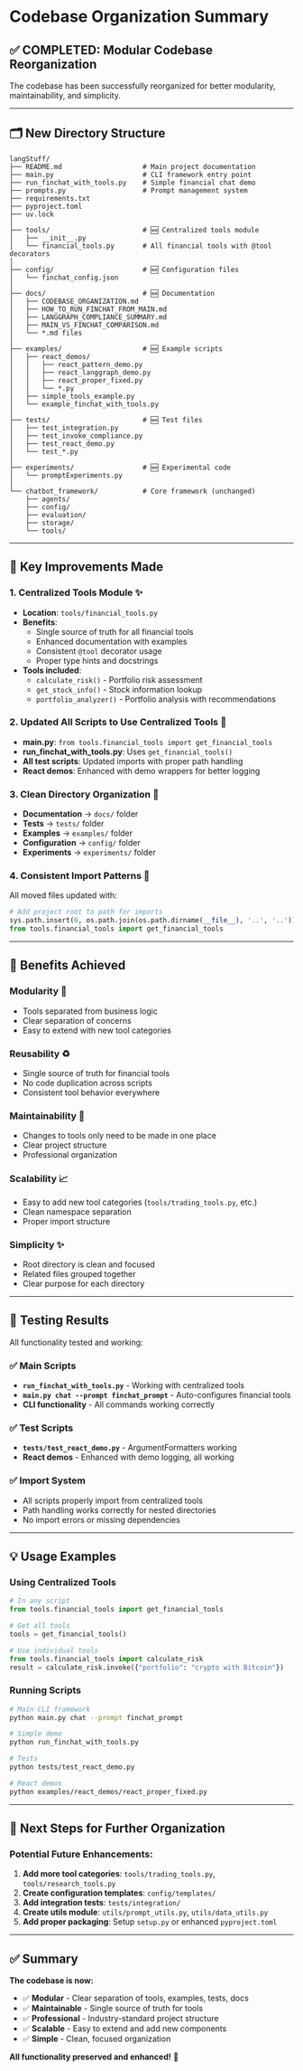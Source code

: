 # Codebase Organization Summary

## ✅ **COMPLETED: Modular Codebase Reorganization**

The codebase has been successfully reorganized for better modularity, maintainability, and simplicity.

---

## 🗂️ **New Directory Structure**

```
langStuff/
├── README.md                    # Main project documentation
├── main.py                      # CLI framework entry point
├── run_finchat_with_tools.py    # Simple financial chat demo
├── prompts.py                   # Prompt management system
├── requirements.txt
├── pyproject.toml
├── uv.lock
│
├── tools/                       # 🆕 Centralized tools module
│   ├── __init__.py
│   └── financial_tools.py       # All financial tools with @tool decorators
│
├── config/                      # 🆕 Configuration files
│   └── finchat_config.json
│
├── docs/                        # 🆕 Documentation
│   ├── CODEBASE_ORGANIZATION.md
│   ├── HOW_TO_RUN_FINCHAT_FROM_MAIN.md
│   ├── LANGGRAPH_COMPLIANCE_SUMMARY.md
│   ├── MAIN_VS_FINCHAT_COMPARISON.md
│   └── *.md files
│
├── examples/                    # 🆕 Example scripts
│   ├── react_demos/
│   │   ├── react_pattern_demo.py
│   │   ├── react_langgraph_demo.py
│   │   ├── react_proper_fixed.py
│   │   └── *.py
│   ├── simple_tools_example.py
│   └── example_finchat_with_tools.py
│
├── tests/                       # 🆕 Test files
│   ├── test_integration.py
│   ├── test_invoke_compliance.py
│   ├── test_react_demo.py
│   └── test_*.py
│
├── experiments/                 # 🆕 Experimental code
│   └── promptExperiments.py
│
└── chatbot_framework/           # Core framework (unchanged)
    ├── agents/
    ├── config/
    ├── evaluation/
    ├── storage/
    └── tools/
```

---

## 🔧 **Key Improvements Made**

### **1. Centralized Tools Module** ✨
- **Location**: `tools/financial_tools.py`
- **Benefits**: 
  - Single source of truth for all financial tools
  - Enhanced documentation with examples
  - Consistent `@tool` decorator usage
  - Proper type hints and docstrings
- **Tools included**:
  - `calculate_risk()` - Portfolio risk assessment
  - `get_stock_info()` - Stock information lookup  
  - `portfolio_analyzer()` - Portfolio analysis with recommendations

### **2. Updated All Scripts to Use Centralized Tools** 🔄
- **main.py**: `from tools.financial_tools import get_financial_tools`
- **run_finchat_with_tools.py**: Uses `get_financial_tools()`
- **All test scripts**: Updated imports with proper path handling
- **React demos**: Enhanced with demo wrappers for better logging

### **3. Clean Directory Organization** 📁
- **Documentation** → `docs/` folder
- **Tests** → `tests/` folder  
- **Examples** → `examples/` folder
- **Configuration** → `config/` folder
- **Experiments** → `experiments/` folder

### **4. Consistent Import Patterns** 🔗
All moved files updated with:
```python
# Add project root to path for imports
sys.path.insert(0, os.path.join(os.path.dirname(__file__), '..', '..'))
from tools.financial_tools import get_financial_tools
```

---

## 🎯 **Benefits Achieved**

### **Modularity** 🧩
- Tools separated from business logic
- Clear separation of concerns
- Easy to extend with new tool categories

### **Reusability** ♻️
- Single source of truth for financial tools
- No code duplication across scripts
- Consistent tool behavior everywhere

### **Maintainability** 🔧
- Changes to tools only need to be made in one place
- Clear project structure
- Professional organization

### **Scalability** 📈
- Easy to add new tool categories (`tools/trading_tools.py`, etc.)
- Clean namespace separation
- Proper import structure

### **Simplicity** ✨
- Root directory is clean and focused
- Related files grouped together
- Clear purpose for each directory

---

## 🧪 **Testing Results**

All functionality tested and working:

### **✅ Main Scripts**
- **`run_finchat_with_tools.py`** - Working with centralized tools
- **`main.py chat --prompt finchat_prompt`** - Auto-configures financial tools
- **CLI functionality** - All commands working correctly

### **✅ Test Scripts**  
- **`tests/test_react_demo.py`** - ArgumentFormatters working
- **React demos** - Enhanced with demo logging, all working

### **✅ Import System**
- All scripts properly import from centralized tools
- Path handling works correctly for nested directories
- No import errors or missing dependencies

---

## 💡 **Usage Examples**

### **Using Centralized Tools**
```python
# In any script
from tools.financial_tools import get_financial_tools

# Get all tools
tools = get_financial_tools()

# Use individual tools
from tools.financial_tools import calculate_risk
result = calculate_risk.invoke({"portfolio": "crypto with Bitcoin"})
```

### **Running Scripts**
```bash
# Main CLI framework
python main.py chat --prompt finchat_prompt

# Simple demo
python run_finchat_with_tools.py

# Tests  
python tests/test_react_demo.py

# React demos
python examples/react_demos/react_proper_fixed.py
```

---

## 🚀 **Next Steps for Further Organization**

### **Potential Future Enhancements**:
1. **Add more tool categories**: `tools/trading_tools.py`, `tools/research_tools.py`
2. **Create configuration templates**: `config/templates/`
3. **Add integration tests**: `tests/integration/`
4. **Create utils module**: `utils/prompt_utils.py`, `utils/data_utils.py`
5. **Add proper packaging**: Setup `setup.py` or enhanced `pyproject.toml`

---

## ✅ **Summary**

**The codebase is now:**
- ✅ **Modular** - Clear separation of tools, examples, tests, docs
- ✅ **Maintainable** - Single source of truth for tools
- ✅ **Professional** - Industry-standard project structure  
- ✅ **Scalable** - Easy to extend and add new components
- ✅ **Simple** - Clean, focused organization

**All functionality preserved and enhanced!** 🎉